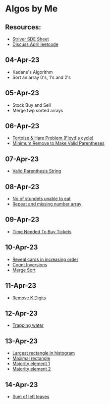 # Algos by Me

## Resources:

- [Striver SDE Sheet](https://takeuforward.org/interviews/strivers-sde-sheet-top-coding-interview-problems/)
- [Discuss April leetcode](https://leetcode.com/discuss/general-discussion/655704/April-LeetCoding-Challenge)

## 04-Apr-23

- Kadane's Algorithm
- Sort an array 0's, 1's and 2's

## 05-Apr-23

- Stock Buy and Sell
- Merge twp sorted arrays

## 06-Apr-23

- [Tortoise & Hare Problem (Floyd's cycle)](./find_duplicate_number)
- [Minimum Remove to Make Valid Parentheses](./min_rm_to_make_valid_parenthese/)

## 07-Apr-23

- [Valid Parenthesis String](./valid_parenthesis_string/)

## 08-Apr-23

- [No of stundets unable to eat](./noOfStudentsUnableToEat/)
- [Repeat and missing number array](./repeatAndMissingNumberArray/)

## 09-Apr-23

- [Time Needed To Buy Tickets](./timeNeededToBuyTickets/)

## 10-Apr-23

- [Reveal cards in increasing order](./revealCardsInIncreasingOrder/)
- [Count Inversions](./countInversions/)
- [Merge Sort](./mergeSort/)

## 11-Apr-23

- [Remove K Digits](./removeKDigits/)

## 12-Apr-23

- [Trapping water](./trappingRainwater/)

## 13-Apr-23

- [Largest rectangle in histogram](./largestRectangleInHistogram/)
- [Maximal rectangle](./maximalRectangle/)
- [Majority element 1](./majorityElement/)
- [Majority element 2](./majorityElement2/)

## 14-Apr-23
- [Sum of left leaves](./sumOfLeftLeaves/)